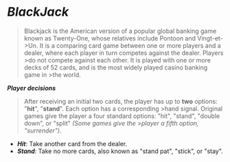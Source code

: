 # **_BlackJack_**


>Blackjack is the American version of a popular global banking game known as Twenty-One, whose relatives include Pontoon and Vingt-et-  >Un. It is a comparing card game between one or more players and a dealer, where each player in turn competes against the dealer. Players >do not compete against each other. It is played with one or more decks of 52 cards, and is the most widely played casino banking game in >the world.


**_Player decisions_**

>After receiving an initial two cards, the player has up to **two** options: "**hit**", "**stand**". Each option has a corresponding   >hand signal. Original games give the player a four standard options: "hit", "stand", "double down", or "split" _(Some games give the >player a fifth option, "surrender")._

* **_Hit_**: Take another card from the dealer.
* **_Stand_**: Take no more cards, also known as "stand pat", "stick", or "stay".

